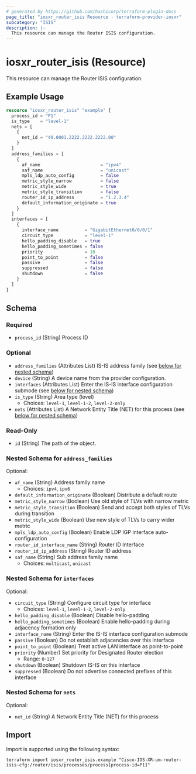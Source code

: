 ```yaml
---
# generated by https://github.com/hashicorp/terraform-plugin-docs
page_title: "iosxr_router_isis Resource - terraform-provider-iosxr"
subcategory: "ISIS"
description: |-
  This resource can manage the Router ISIS configuration.
---
```


# iosxr_router_isis (Resource)

This resource can manage the Router ISIS configuration.

## Example Usage

```terraform
resource "iosxr_router_isis" "example" {
  process_id = "P1"
  is_type    = "level-1"
  nets = [
    {
      net_id = "49.0001.2222.2222.2222.00"
    }
  ]
  address_families = [
    {
      af_name                       = "ipv4"
      saf_name                      = "unicast"
      mpls_ldp_auto_config          = false
      metric_style_narrow           = false
      metric_style_wide             = true
      metric_style_transition       = false
      router_id_ip_address          = "1.2.3.4"
      default_information_originate = true
    }
  ]
  interfaces = [
    {
      interface_name          = "GigabitEthernet0/0/0/1"
      circuit_type            = "level-1"
      hello_padding_disable   = true
      hello_padding_sometimes = false
      priority                = 10
      point_to_point          = false
      passive                 = false
      suppressed              = false
      shutdown                = false
    }
  ]
}
```

<!-- schema generated by tfplugindocs -->
## Schema

### Required

- `process_id` (String) Process ID

### Optional

- `address_families` (Attributes List) IS-IS address family (see [below for nested schema](#nestedatt--address_families))
- `device` (String) A device name from the provider configuration.
- `interfaces` (Attributes List) Enter the IS-IS interface configuration submode (see [below for nested schema](#nestedatt--interfaces))
- `is_type` (String) Area type (level)
  - Choices: `level-1`, `level-1-2`, `level-2-only`
- `nets` (Attributes List) A Network Entity Title (NET) for this process (see [below for nested schema](#nestedatt--nets))

### Read-Only

- `id` (String) The path of the object.

<a id="nestedatt--address_families"></a>
### Nested Schema for `address_families`

Optional:

- `af_name` (String) Address family name
  - Choices: `ipv4`, `ipv6`
- `default_information_originate` (Boolean) Distribute a default route
- `metric_style_narrow` (Boolean) Use old style of TLVs with narrow metric
- `metric_style_transition` (Boolean) Send and accept both styles of TLVs during transition
- `metric_style_wide` (Boolean) Use new style of TLVs to carry wider metric
- `mpls_ldp_auto_config` (Boolean) Enable LDP IGP interface auto-configuration
- `router_id_interface_name` (String) Router ID Interface
- `router_id_ip_address` (String) Router ID address
- `saf_name` (String) Sub address family name
  - Choices: `multicast`, `unicast`


<a id="nestedatt--interfaces"></a>
### Nested Schema for `interfaces`

Optional:

- `circuit_type` (String) Configure circuit type for interface
  - Choices: `level-1`, `level-1-2`, `level-2-only`
- `hello_padding_disable` (Boolean) Disable hello-padding
- `hello_padding_sometimes` (Boolean) Enable hello-padding during adjacency formation only
- `interface_name` (String) Enter the IS-IS interface configuration submode
- `passive` (Boolean) Do not establish adjacencies over this interface
- `point_to_point` (Boolean) Treat active LAN interface as point-to-point
- `priority` (Number) Set priority for Designated Router election
  - Range: `0`-`127`
- `shutdown` (Boolean) Shutdown IS-IS on this interface
- `suppressed` (Boolean) Do not advertise connected prefixes of this interface


<a id="nestedatt--nets"></a>
### Nested Schema for `nets`

Optional:

- `net_id` (String) A Network Entity Title (NET) for this process

## Import

Import is supported using the following syntax:

```shell
terraform import iosxr_router_isis.example "Cisco-IOS-XR-um-router-isis-cfg:/router/isis/processes/process[process-id=P1]"
```
